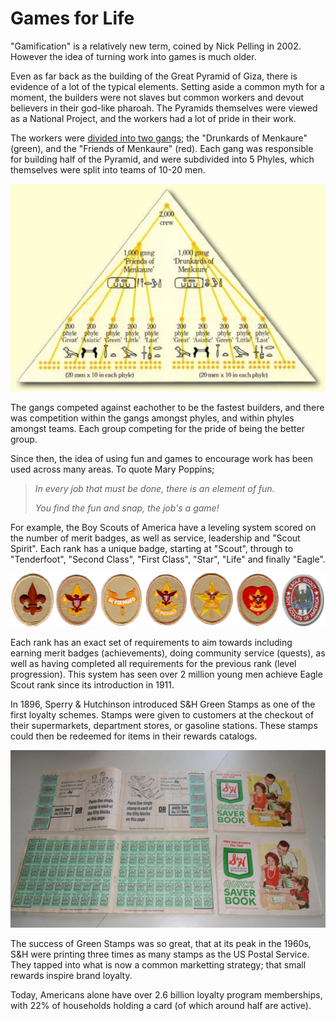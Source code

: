 # Games for Life

"Gamification" is a relatively new term, coined by Nick Pelling in 2002. However the idea of turning work into games is much older.


Even as far back as the building of the Great Pyramid of Giza, there is evidence of a lot of the typical elements. Setting aside a common myth for a moment, the builders were not slaves but common workers and devout believers in their god-like pharoah. The Pyramids themselves were viewed as a National Project, and the workers had a lot of pride in their work.

The workers were [divided into two gangs](http://www.touregypt.net/featurestories/pyramidworkforce.htm); the "Drunkards of Menkaure" (green), and the "Friends of Menkaure" (red). Each gang was responsible for building half of the Pyramid, and were subdivided into 5 Phyles, which themselves were split into teams of 10-20 men.

![One hell of a Pyramid scheme](../images/pyramidworkforce.jpg)

The gangs competed against eachother to be the fastest builders, and there was competition within the gangs amongst phyles, and within phyles amongst teams. Each group competing for the pride of being the better group.

Since then, the idea of using fun and games to encourage work has been used across many areas. To quote Mary Poppins;

>*In every job that must be done, there is an element of fun.*
>
>*You find the fun and snap, the job's a game!*

For example, the Boy Scouts of America have a leveling system scored on the number of merit badges, as well as service, leadership and "Scout Spirit". Each rank has a unique badge, starting at "Scout", through to "Tenderfoot", "Second Class", "First Class", "Star", "Life" and finally "Eagle".

![Boy Scout of America Badges](../images/Scout_ranks.png)

Each rank has an exact set of requirements to aim towards including earning merit badges (achievements), doing community service (quests), as well as having completed all requirements for the previous rank (level progression).
This system has seen over 2 million young men achieve Eagle Scout rank since its introduction in 1911.

In 1896, Sperry & Hutchinson introduced S&H Green Stamps as one of the first loyalty schemes. Stamps were given to customers at the checkout of their supermarkets, department stores, or gasoline stations. These stamps could then be redeemed for items in their rewards catalogs.

![S&H Green Stamps](../images/SandHStamps.jpg)

The success of Green Stamps was so great, that at its peak in the 1960s, S&H were printing three times as many stamps as the US Postal Service. They tapped into what is now a common marketting strategy; that small rewards inspire brand loyalty.

Today, Americans alone have over 2.6 billion loyalty program memberships, with 22% of households holding a card (of which around half are active).
